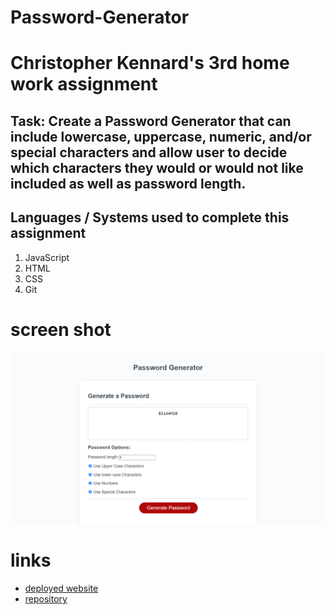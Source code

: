# Password-Generator

# Christopher Kennard's 3rd home work assignment

## Task: Create a Password Generator that can include lowercase, uppercase, numeric, and/or special characters and allow user to decide which characters they would or would not like included as well as password length.

## Languages / Systems used to complete this assignment

1. JavaScript
2. HTML
3. CSS
4. Git

# screen shot

![Generator_ScreenShot](screen_shot/Generator.png)

# links

- [deployed website](https://chris79kennard.github.io/Password-Generator/)
- [repository](https://github.com/chris79kennard/Password-Generator)
